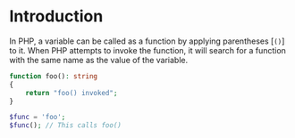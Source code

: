 # Introduction

In PHP, a variable can be called as a function by applying parentheses [`()`] to it. When PHP attempts to invoke the function, it will search for a function with the same name as the value of the variable.

```php
function foo(): string
{
    return "foo() invoked";
}

$func = 'foo';
$func(); // This calls foo()
```
